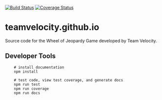 [![Build Status](https://travis-ci.org/TeamVelocity/teamvelocity.github.io.svg?branch=master)](https://travis-ci.org/TeamVelocity/teamvelocity.github.io)
[![Coverage Status](https://coveralls.io/repos/github/TeamVelocity/teamvelocity.github.io/badge.svg?branch=master)](https://coveralls.io/github/TeamVelocity/teamvelocity.github.io?branch=master)

# teamvelocity.github.io
Source code for the Wheel of Jeopardy Game developed by Team Velocity.

## Developer Tools

        # install documentation
        npm install

        # test code, view test coverage, and generate docs
        npm run test
        npm run coverage
        npm run docs
